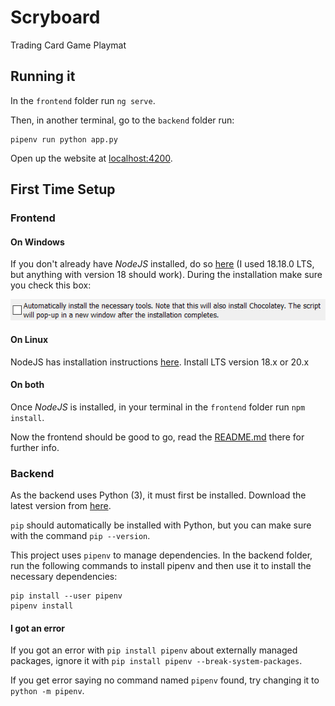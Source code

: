 # Scryboard

Trading Card Game Playmat

## Running it

In the `frontend` folder run `ng serve`.

Then, in another terminal, go to the `backend` folder run:
```
pipenv run python app.py
```

Open up the website at [localhost:4200](http://localhost:4200/).

## First Time Setup

### Frontend

#### On Windows

If you don't already have _NodeJS_ installed, do so [here](https://nodejs.org/en) (I used 18.18.0 LTS, but anything with version 18 should work). During the installation make sure you check this box:

![Check the Chocolatey box!](readme-images\chocolatey_box.png)

#### On Linux

NodeJS has installation instructions [here](https://nodejs.org/en/download/package-manager/all). Install LTS version 18.x or 20.x

#### On both

Once _NodeJS_ is installed, in your terminal in the `frontend` folder run `npm install`.

Now the frontend should be good to go, read the [README.md](frontend/README.md) there for further info.

### Backend

As the backend uses Python (3), it must first be installed. Download the latest version from [here](https://www.python.org/downloads/).

`pip` should automatically be installed with Python, but you can make sure with the command `pip --version`.

This project uses `pipenv` to manage dependencies. In the backend folder, run the following commands to install pipenv and then use it to install the necessary dependencies:

```
pip install --user pipenv
pipenv install
```

#### I got an error

If you got an error with `pip install pipenv` about externally managed packages, ignore it with `pip install pipenv --break-system-packages`.

If you get error saying no command named `pipenv` found, try changing it to `python -m pipenv`.
